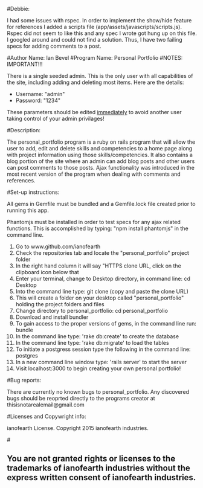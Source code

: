#Debbie:
<p>I had some issues with rspec.  In order to implement the show/hide feature for references I added a scripts file (app/assets/javascripts/scripts.js).  Rspec did not seem to like this and any spec I wrote got hung up on this file.  I googled around and could not find a solution.  Thus, I have two failing specs for adding comments to a post.</p>
#Author Name: Ian Bevel
#Program Name: Personal Portfolio
#NOTES: IMPORTANT!!!
<p>There is a single seeded admin.  This is the only user with all capabilities of the site, including adding and deleting most items.  Here are the details:</p>
<ul>
<li>Username: "admin"</li>
<li>Password: "1234"</li>
</ul>
<p>These parameters should be edited <u>immediately</u> to avoid another user taking control of your admin privilages!</p>
#Description: 
<p>The personal_portfolio program is a ruby on rails program that will allow the user to add, edit and delete skills and competencies to a home page along with project information using those skills/competencies.  It also contains a blog portion of the site where an admin can add blog posts and other users can post comments to those posts.  Ajax functionality was introduced in the most recent version of the program when dealing with comments and references.</p>
#Set-up instructions: 
<p>All gems in Gemfile must be bundled and a Gemfile.lock file created prior to running this app.</p>
<p>Phantomjs must be installed in order to test specs for any ajax related functions.  This is accomplished by typing: "npm install phantomjs" in the command line.</p>
<ol>
<li>Go to www.github.com/ianofearth</li>
<li>Check the repositories tab and locate the "personal_portfolio" project folder</li>
<li>In the right hand column it will say "HTTPS clone URL, click on the clipboard icon below that</li>
<li>Enter your terminal, change to Desktop directory, in command line: cd Desktop</li>
<li>Into the command line type: git clone (copy and paste the clone URL)</li>
<li>This will create a folder on your desktop called "personal_portfolio" holding the project folders and files</li>
<li>Change directory to personal_portfolio: cd personal_portfolio</li>
<li>Download and install bundler</li>
<li>To gain access to the proper versions of gems, in the command line run: bundle</li>
<li>In the command line type: 'rake db:create' to create the database</li>
<li>In the command line type: 'rake db:migrate' to load the tables</li>
<li>To initiate a postgress session type the following in the command line: postgres</li>
<li>In a new command line window type: 'rails server' to start the server</li>
<li>Visit localhost:3000 to begin creating your own personal portfolio!</li>
</ol>
</p>

#Bug reports: 
<p>There are currently no known bugs to personal_portfolio.  Any discovered bugs should be reoprted directly to the programs creator at thisisnotarealemail@gmail.com</p>
#Licenses and Copywright info: 
<p>ianofearth License.  Copyright 2015 ianofearth industries.</p>
#<h2>You are not granted rights or licenses to the trademarks of ianofearth industries without the express written consent of ianofearth industries.</h2>
